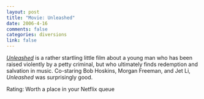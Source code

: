 ```yaml
--- 
layout: post
title: "Movie: Unleashed"
date: 2006-4-16
comments: false
categories: diversions
link: false
---
```

<i><a href="http://imdb.com/title/tt0342258/" title="Unleashed">Unleashed</a></i> is a rather startling little film about a young man who has been raised violently by a petty criminal, but who ultimately finds redemption and salvation in music. Co-staring Bob Hoskins, Morgan Freeman, and Jet Li, <i>Unleashed</i> was surprisingly good.

Rating: Worth a place in your Netflix queue
